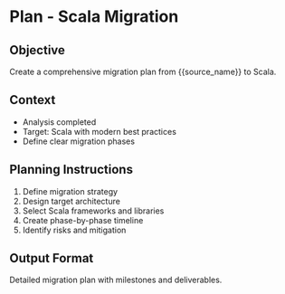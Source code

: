 # Plan - Scala Migration

## Objective
Create a comprehensive migration plan from {{source_name}} to Scala.

## Context
- Analysis completed
- Target: Scala with modern best practices
- Define clear migration phases

## Planning Instructions
1. Define migration strategy
2. Design target architecture
3. Select Scala frameworks and libraries
4. Create phase-by-phase timeline
5. Identify risks and mitigation

## Output Format
Detailed migration plan with milestones and deliverables.
